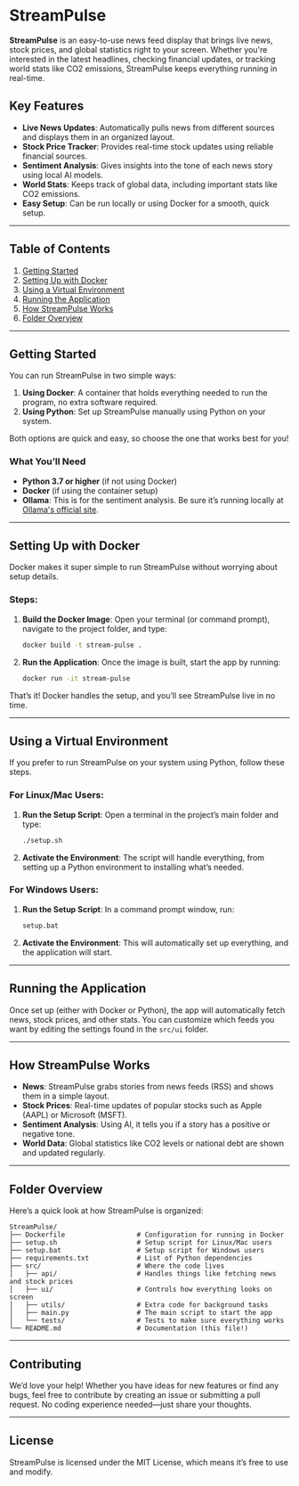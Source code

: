 # StreamPulse

**StreamPulse** is an easy-to-use news feed display that brings live news, stock prices, and global statistics right to your screen. Whether you're interested in the latest headlines, checking financial updates, or tracking world stats like CO2 emissions, StreamPulse keeps everything running in real-time.

## Key Features

- **Live News Updates**: Automatically pulls news from different sources and displays them in an organized layout.
- **Stock Price Tracker**: Provides real-time stock updates using reliable financial sources.
- **Sentiment Analysis**: Gives insights into the tone of each news story using local AI models.
- **World Stats**: Keeps track of global data, including important stats like CO2 emissions.
- **Easy Setup**: Can be run locally or using Docker for a smooth, quick setup.

---

## Table of Contents

1. [Getting Started](#getting-started)
2. [Setting Up with Docker](#setting-up-with-docker)
3. [Using a Virtual Environment](#using-a-virtual-environment)
4. [Running the Application](#running-the-application)
5. [How StreamPulse Works](#how-streampulse-works)
6. [Folder Overview](#folder-overview)

---

## Getting Started

You can run StreamPulse in two simple ways:

1. **Using Docker**: A container that holds everything needed to run the program, no extra software required.
2. **Using Python**: Set up StreamPulse manually using Python on your system.

Both options are quick and easy, so choose the one that works best for you!

### What You’ll Need

- **Python 3.7 or higher** (if not using Docker)
- **Docker** (if using the container setup)
- **Ollama**: This is for the sentiment analysis. Be sure it’s running locally at [Ollama's official site](https://ollama.com/).

---

## Setting Up with Docker

Docker makes it super simple to run StreamPulse without worrying about setup details.

### Steps:

1. **Build the Docker Image**:
   Open your terminal (or command prompt), navigate to the project folder, and type:
   ```bash
   docker build -t stream-pulse .
   ```

2. **Run the Application**:
   Once the image is built, start the app by running:
   ```bash
   docker run -it stream-pulse
   ```

That’s it! Docker handles the setup, and you’ll see StreamPulse live in no time.

---

## Using a Virtual Environment

If you prefer to run StreamPulse on your system using Python, follow these steps.

### For Linux/Mac Users:

1. **Run the Setup Script**:
   Open a terminal in the project’s main folder and type:
   ```bash
   ./setup.sh
   ```

2. **Activate the Environment**:
   The script will handle everything, from setting up a Python environment to installing what’s needed.

### For Windows Users:

1. **Run the Setup Script**:
   In a command prompt window, run:
   ```cmd
   setup.bat
   ```

2. **Activate the Environment**:
   This will automatically set up everything, and the application will start.

---

## Running the Application

Once set up (either with Docker or Python), the app will automatically fetch news, stock prices, and other stats. You can customize which feeds you want by editing the settings found in the `src/ui` folder.

---

## How StreamPulse Works

- **News**: StreamPulse grabs stories from news feeds (RSS) and shows them in a simple layout.
- **Stock Prices**: Real-time updates of popular stocks such as Apple (AAPL) or Microsoft (MSFT).
- **Sentiment Analysis**: Using AI, it tells you if a story has a positive or negative tone.
- **World Data**: Global statistics like CO2 levels or national debt are shown and updated regularly.

---

## Folder Overview

Here’s a quick look at how StreamPulse is organized:

```
StreamPulse/
├── Dockerfile                  # Configuration for running in Docker
├── setup.sh                    # Setup script for Linux/Mac users
├── setup.bat                   # Setup script for Windows users
├── requirements.txt            # List of Python dependencies
├── src/                        # Where the code lives
│   ├── api/                    # Handles things like fetching news and stock prices
│   ├── ui/                     # Controls how everything looks on screen
│   ├── utils/                  # Extra code for background tasks
│   ├── main.py                 # The main script to start the app
│   └── tests/                  # Tests to make sure everything works
└── README.md                   # Documentation (this file!)
```

---

## Contributing

We’d love your help! Whether you have ideas for new features or find any bugs, feel free to contribute by creating an issue or submitting a pull request. No coding experience needed—just share your thoughts.

---

## License

StreamPulse is licensed under the MIT License, which means it’s free to use and modify.